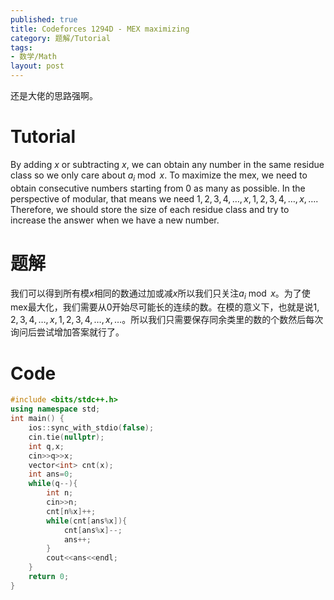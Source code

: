 ```yaml
---
published: true
title: Codeforces 1294D - MEX maximizing
category: 题解/Tutorial
tags: 
- 数学/Math
layout: post
---
```

还是大佬的思路强啊。
<!-- more -->

# Tutorial

By adding $x$ or subtracting $x$, we can obtain any number in the same residue class so we only care about $a_i\bmod x$. To maximize the mex, we need to obtain consecutive numbers starting from 0 as many as possible. In the perspective of modular, that means we need $1,2,3,4,\dots,x,1,2,3,4,\dots,x,\dots$. Therefore, we should store the size of each residue class and try to increase the answer when we have a new number.

# 题解

我们可以得到所有模$x$相同的数通过加或减$x$所以我们只关注$a_i\bmod x$。为了使mex最大化，我们需要从0开始尽可能长的连续的数。在模的意义下，也就是说$1,2,3,4,\dots,x,1,2,3,4,\dots,x,\dots$。所以我们只需要保存同余类里的数的个数然后每次询问后尝试增加答案就行了。

# Code
```cpp
#include <bits/stdc++.h>
using namespace std;
int main() {
    ios::sync_with_stdio(false);
    cin.tie(nullptr);
	int q,x;
	cin>>q>>x;
	vector<int> cnt(x);
	int ans=0;
	while(q--){
		int n;
		cin>>n;
		cnt[n%x]++;
		while(cnt[ans%x]){
			cnt[ans%x]--;
			ans++;
		}
		cout<<ans<<endl;
	}
    return 0;
}
```
